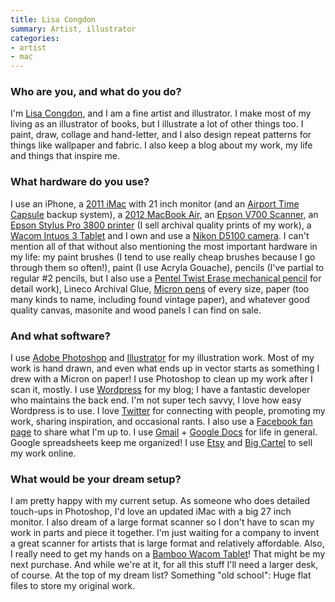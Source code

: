 ```yaml
---
title: Lisa Congdon
summary: Artist, illustrator
categories:
- artist
- mac
---
```


### Who are you, and what do you do?

I'm [Lisa Congdon](http://www.lisacongdon.com/ "Lisa's website."), and I am a fine artist and illustrator. I make most of my living as an illustrator of books, but I illustrate a lot of other things too. I paint, draw, collage and hand-letter, and I also design repeat patterns for things like wallpaper and fabric. I also keep a blog about my work, my life and things that inspire me.

### What hardware do you use? 

I use an iPhone, a [2011 iMac][imac] with 21 inch monitor (and an [Airport Time Capsule][time-capsule] backup system), a [2012 MacBook Air][macbook-air], an [Epson V700 Scanner][perfection-v700], an [Epson Stylus Pro 3800 printer][stylus-pro-3800] (I sell archival quality prints of my work), a [Wacom Intuos 3 Tablet][intuos] and I own and use a [Nikon D5100 camera][d5100]. I can't mention all of that without also mentioning the most important hardware in my life: my paint brushes (I tend to use really cheap brushes because I go through them so often!), paint (I use Acryla Gouache), pencils (I've partial to regular #2 pencils, but I also use a [Pentel Twist Erase mechanical pencil][twist-erase] for detail work), Lineco Archival Glue, [Micron pens][pigma-micron] of every size, paper (too many kinds to name, including found vintage paper), and whatever good quality canvas, masonite and wood panels I can find on sale.

### And what software? 

I use [Adobe Photoshop][photoshop] and [Illustrator][] for my illustration work. Most of my work is hand drawn, and even what ends up in vector starts as something I drew with a Micron on paper! I use Photoshop to clean up my work after I scan it, mostly. I use [Wordpress][] for my blog; I have a fantastic developer who maintains the back end. I'm not super tech savvy, I love how easy Wordpress is to use. I love [Twitter](https://twitter.com/lisacongdon "Lisa's Twitter account.") for connecting with people, promoting my work, sharing inspiration, and occasional rants. I also use a [Facebook fan page](https://www.facebook.com/pages/Lisa-Congdon-Art-Illustration/194642865181?ref=hl "Lisa's fan page on Facebook.") to share what I'm up to. I use [Gmail][] + [Google Docs][google-docs] for life in general. Google spreadsheets keep me organized! I use [Etsy](http://www.etsy.com/shop/lisacongdon "Lisa on Etsy.") and [Big Cartel](http://lisacongdon.bigcartel.com/ "Lisa on Big Cartel.") to sell my work online. 

### What would be your dream setup? 

I am pretty happy with my current setup. As someone who does detailed touch-ups in Photoshop, I'd love an updated iMac with a big 27 inch monitor. I also dream of a large format scanner so I don't have to scan my work in parts and piece it together. I'm just waiting for a company to invent a great scanner for artists that is large format and relatively affordable. Also, I really need to get my hands on a [Bamboo Wacom Tablet][bamboo]! That might be my next purchase. And while we're at it, for all this stuff I'll need a larger desk, of course. At the top of my dream list? Something "old school": Huge flat files to store my original work.

[bamboo]: https://www.wacom.com/en/us/bamboo "Smaller pen/multi-touch tablets."
[d5100]: https://www.nikonusa.com/en/Nikon-Products/Product/dslr-cameras/25478/D5100.html "A 16.2 megapixel DSLR."
[imac]: https://www.apple.com/imac/ "An all-in-one computer."
[intuos]: https://www.wacom.com/en-us/products/pen-tablets/intuos "A pen tablet."
[macbook-air]: https://www.apple.com/macbook-air/ "A very thin laptop."
[perfection-v700]: https://www.amazon.com/Epson-B11B178011-Perfection-Photo-Scanner/dp/B000EZY19W "A photo scanner."
[pigma-micron]: https://www.sakuraofamerica.com/Pen-Archival "A technical pen with archival pigmented ink."
[stylus-pro-3800]: http://www.epson.com/cgi-bin/Store/support/supDetail.jsp?oid=79928 "A printer."
[time-capsule]: https://www.apple.com/airport-time-capsule/ "A WiFi access point and backup system."
[twist-erase]: https://www.dickblick.com/products/pentel-twist-erase-pencil/ "A mechanical pencil."
[gmail]: https://mail.google.com/mail/ "Web-based email."
[google-docs]: https://en.wikipedia.org/wiki/Google_Docs "A web-based office suite."
[illustrator]: https://www.adobe.com/products/illustrator.html "A vector graphics editor."
[photoshop]: https://www.adobe.com/products/photoshop.html "A bitmap image editor."
[wordpress]: https://wordpress.com/ "Weblog publishing software."
